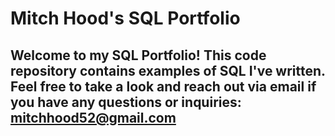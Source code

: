 # Mitch Hood's SQL Portfolio

## Welcome to my SQL Portfolio! This code repository contains examples of SQL I've written. Feel free to take a look and reach out via email if you have any questions or inquiries: mitchhood52@gmail.com
